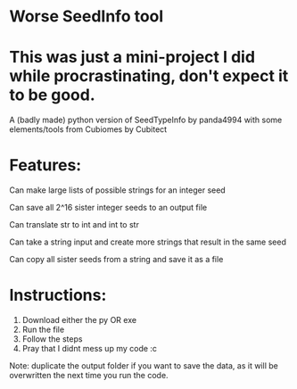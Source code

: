 # Worse SeedInfo tool

# This was just a mini-project I did while procrastinating, don't expect it to be good.

A (badly made) python version of SeedTypeInfo by panda4994 with some elements/tools from Cubiomes by Cubitect

# Features:

Can make large lists of possible strings for an integer seed

Can save all 2^16 sister integer seeds to an output file

Can translate str to int and int to str

Can take a string input and create more strings that result in the same seed

Can copy all sister seeds from a string and save it as a file

# Instructions:
1. Download either the py OR exe
2. Run the file
3. Follow the steps
4. Pray that I didnt mess up my code :c

Note: duplicate the output folder if you want to save the data, as it will be overwritten the next time you run the code.
